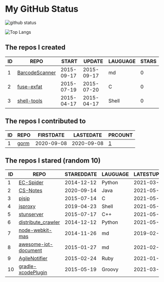 # My GitHub Status

<img src="https://github-readme-stats-1.yihong0618.vercel.app/api?username=egenchen&show_icons=true&&&hide_title=true&count_private=true" alt="github status" />

![Top Langs](https://github-readme-stats-1.yihong0618.vercel.app/api/top-langs/?username=egenchen&layout=compact)

<!--START_SECTION:my_github-->
## The repos I created
| ID |                             REPO                             |   START    |   UPDATE   | LAUGUAGE | STARS |
|----|--------------------------------------------------------------|------------|------------|----------|-------|
|  1 | [BarcodeScanner](https://github.com/egenchen/BarcodeScanner) | 2015-09-17 | 2015-09-17 | md       |     0 |
|  2 | [fuse-exfat](https://github.com/egenchen/fuse-exfat)         | 2015-07-19 | 2015-07-20 | C        |     0 |
|  3 | [shell-tools](https://github.com/egenchen/shell-tools)       | 2015-04-17 | 2015-04-17 | Shell    |     0 |

## The repos I contributed to
| ID |                  REPO                   | FIRSTDATE  | LASTEDATE  |                                PRCOUNT                                 |
|----|-----------------------------------------|------------|------------|------------------------------------------------------------------------|
|  1 | [gorm](https://github.com/go-gorm/gorm) | 2020-09-08 | 2020-09-08 | [1](https://github.com/go-gorm/gorm/pulls?q=is%3Apr+author%3Aegenchen) |

## The repos I stared (random 10)
| ID |                                  REPO                                  | STAREDDATE | LAUGUAGE | LATESTUPDATE |
|----|------------------------------------------------------------------------|------------|----------|--------------|
|  1 | [EC-Spider](https://github.com/ClericPy/EC-Spider)                     | 2014-12-12 | Python   | 2021-03-13   |
|  2 | [CS-Notes](https://github.com/CyC2018/CS-Notes)                        | 2020-09-14 | Java     | 2021-05-20   |
|  3 | [pjsip](https://github.com/chebur/pjsip)                               | 2015-07-14 | C        | 2021-05-15   |
|  4 | [jsproxy](https://github.com/EtherDream/jsproxy)                       | 2019-04-23 | Shell    | 2021-05-19   |
|  5 | [stunserver](https://github.com/jselbie/stunserver)                    | 2015-07-17 | C++      | 2021-05-19   |
|  6 | [distribute_crawler](https://github.com/gnemoug/distribute_crawler)    | 2014-12-12 | Python   | 2021-05-13   |
|  7 | [node-webkit-mas](https://github.com/patr0nus/node-webkit-mas)         | 2014-11-26 | md       | 2019-02-14   |
|  8 | [awesome-iot-document](https://github.com/phodal/awesome-iot-document) | 2015-01-27 | md       | 2021-02-22   |
|  9 | [AgileNotifier](https://github.com/thyrlian/AgileNotifier)             | 2015-02-24 | Ruby     | 2021-01-24   |
| 10 | [gradle-xcodePlugin](https://github.com/openbakery/gradle-xcodePlugin) | 2015-05-19 | Groovy   | 2021-03-08   |

<!--END_SECTION:my_github-->
